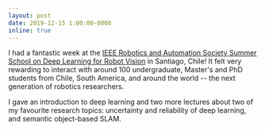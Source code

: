 ```yaml
---
layout: post
date: 2019-12-15 1:00:00-0000
inline: true
---
```


I had a fantastic week at the [IEEE Robotics and Automation Society Summer School on Deep Learning for Robot Vision](http://robotvision2019.amtc.cl/) in Santiago, Chile! It felt very rewarding to interact with around 100 undergraduate, Master's and PhD students from Chile, South America, and around the world -- the next generation of robotics researchers.

I gave an introduction to deep learning and two more lectures about two of my favourite research topics: uncertainty and reliability of deep learning, and semantic object-based SLAM.
